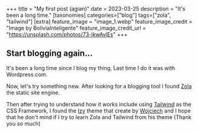 +++
title = "My first post (agian)"
date = 2023-03-25
description = "It's been a long time."
[taxonomies]
categories=["blog"]
tags=["zola", "tailwind"]
[extra]
feature_image = "image_1.webp"
feature_image_credit = "Image by BoliviaInteligente"
feature_image_credit_url = "https://unsplash.com/photos/73-jkwAvlEs"
+++

## Start blogging again...

It's been a long time since I blog my thing, Last time I do it was with Wordpress.com.

Now, let's try something new. After looking for a blogging tool I found [Zola](https://www.getzola.org/) the static site engine.

Then after trying to understand how it works include using [Tailwind](https://tailwindcss.com/) as the CSS Framework, I found the [Izy](https://github.com/VV0JC13CH/izy-zola) theme that create by [Wojciech](https://github.com/VV0JC13CH) and I hope that he don't mind if I try to learn Zola and Tailwind from his theme (Thank you so much)
